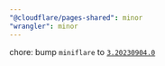 ```yaml
---
"@cloudflare/pages-shared": minor
"wrangler": minor
---
```


chore: bump `miniflare` to [`3.20230904.0`](https://github.com/cloudflare/miniflare/releases/tag/v3.20230904.0)
